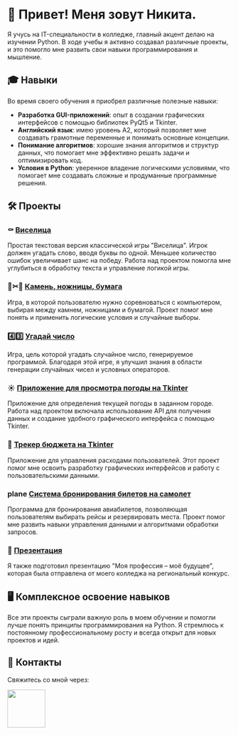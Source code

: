 # 🤟 Привет! Меня зовут Никита.

Я учусь на IT-специальности в колледже, главный акцент делаю на изучении Python. В ходе учебы я активно создавал различные проекты, и это помогло мне развить свои навыки программирования и мышление.

## 🎓 Навыки

Во время своего обучения я приобрел различные полезные навыки:

- **Разработка GUI-приложений**: опыт в создании графических интерфейсов с помощью библиотек PyQt5 и Tkinter.
- **Английский язык**: имею уровень A2, который позволяет мне создавать грамотные переменные и понимать основные концепции.
- **Понимание алгоритмов**: хорошие знания алгоритмов и структур данных, что помогает мне эффективно решать задачи и оптимизировать код.
- **Условия в Python**: уверенное владение логическими условиями, что помогает мне создавать сложные и продуманные программные решения.

## 🛠️ Проекты

### ⚰️ [Виселица](https://github.com/Papanevra/portfolio/blob/main/%D0%B2%D0%B8%D1%81%D0%B8%D0%BB%D1%8C%D0%BD%D0%B8%D1%86%D0%B0.py)
Простая текстовая версия классической игры "Виселица". Игрок должен угадать слово, вводя буквы по одной. Меньшее количество ошибок увеличивает шанс на победу. Работа над проектом помогла мне углубиться в обработку текста и управление логикой игры.

### 🗿✂🧻 [Камень, ножницы, бумага](https://github.com/Papanevra/portfolio/blob/main/%D0%BA%D0%BD%D0%B1.py)
Игра, в которой пользователю нужно соревноваться с компьютером, выбирая между камнем, ножницами и бумагой. Проект помог мне понять и применить логические условия и случайные выборы.

### 4️⃣3️⃣ [Угадай число](https://github.com/Papanevra/portfolio/blob/main/%D1%83%D0%B3%D0%B0%D0%B4%D0%B0%D0%B9%20%D1%87%D0%B8%D1%81%D0%BB%D0%BE.py)
Игра, цель которой угадать случайное число, генерируемое программой. Благодаря этой игре, я улучшил знания в области генерации случайных чисел и условных операторов.

### ☀️ [Приложение для просмотра погоды на Tkinter](https://github.com/Papanevra/portfolio/tree/main/%D0%BF%D0%BE%D0%B3%D0%BE%D0%B4%D0%B0)
Приложение для определения текущей погоды в заданном городе. Работа над проектом включала использование API для получения данных и создание удобного графического интерфейса с помощью Tkinter.

### 💸 [Трекер бюджета на Tkinter](https://github.com/Papanevra/portfolio/blob/main/%D1%82%D1%80%D0%B5%D0%BA%D0%B5%D1%80%20%D0%B1%D1%8E%D0%B4%D0%B6%D0%B5%D1%82%D0%B0.py)
Приложение для управления  расходами пользователей. Этот проект помог мне освоить разработку графических интерфейсов и работу с пользовательскими данными.

### plane [Система бронирования билетов на самолет](https://github.com/Papanevra/portfolio/blob/main/%D1%81%D0%B5%D1%80%D0%B2%D0%B8%D1%81%20%D0%B1%D1%80%D0%BE%D0%BD%D0%B8%20%D0%B1%D0%B8%D0%BB%D0%B5%D1%82%D0%BE%D0%B2.py)
Программа для бронирования авиабилетов, позволяющая пользователям выбирать рейсы и резервировать места. Проект помог мне развить навыки управления данными и алгоритмами обработки запросов.

### 📝 [Презентация](https://github.com/Papanevra/portfolio/blob/main/%D0%9C%D0%BE%D1%8F%20%D0%BF%D1%80%D0%BE%D1%84%D0%B5%D1%81%D1%81%D0%B8%D1%8F%20%E2%80%93%20%D0%BC%D0%BE%D0%B5%20%D0%B1%D1%83%D0%B4%D1%83%D1%89%D0%B5%D0%B5%20(1).pptx)
Я также подготовил презентацию "Моя профессия – моё будущее", которая была отправлена от моего колледжа на региональный конкурс.

## 🖥️ Комплексное освоение навыков
Все эти проекты сыграли важную роль в моем обучении и помогли лучше понять принципы программирования на Python. Я стремлюсь к постоянному профессиональному росту и всегда открыт для новых проектов и идей.

## 📲 Контакты
Свяжитесь со мной через:

[<img src="https://key54.ru/wp-content/uploads/2019/11/telegram-icon-png-3.png" width="85">](https://telegram.me/papanevra)  
